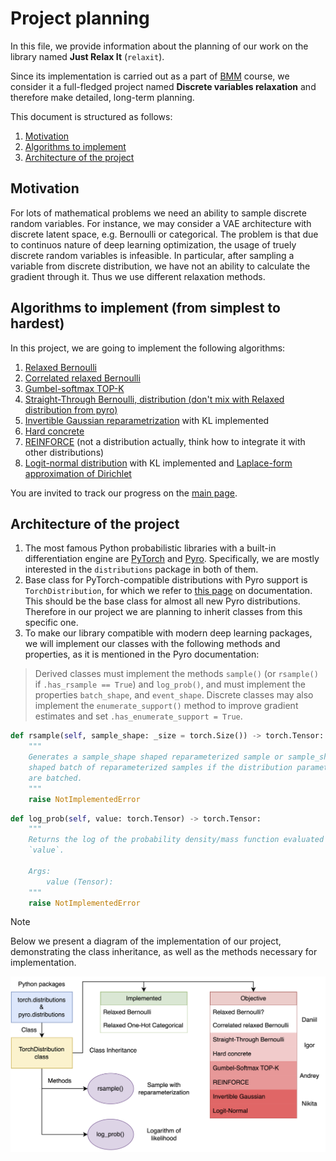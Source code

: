 # Project planning

In this file, we provide information about the planning of our work on the library named **Just Relax It** (`relaxit`). 

Since its implementation is carried out as a part of [BMM](https://github.com/intsystems/BMM) course, we consider it a full-fledged project named **Discrete variables relaxation** and therefore make detailed, long-term planning. 

This document is structured as follows:

1. [Motivation](#motivation)
2. [Algorithms to implement](#algorithms)
3. [Architecture of the project](#architecture)

## Motivation  <a name="motivation"></a>

For lots of mathematical problems we need an ability to sample discrete random variables.
For instance, we may consider a VAE architecture with discrete latent space, e.g. Bernoulli or categorical.
The problem is that due to continuos nature of deep learning optimization, the usage of truely discrete random variables is infeasible. 
In particular, after sampling a variable from discrete distribution, we have not an ability to calculate the gradient through it.
Thus we use different relaxation methods.

## Algorithms to implement (from simplest to hardest) <a name="algorithms"></a>

In this project, we are going to implement the following algorithms:
1. [Relaxed Bernoulli](http://proceedings.mlr.press/v119/yamada20a/yamada20a.pdf)
2. [Correlated relaxed Bernoulli](https://openreview.net/pdf?id=oDFvtxzPOx)
3. [Gumbel-softmax TOP-K](https://arxiv.org/pdf/1903.06059)
4. [Straight-Through Bernoulli, distribution (don't mix with Relaxed distribution from pyro)](https://citeseerx.ist.psu.edu/document?repid=rep1&type=pdf&doi=62c76ca0b2790c34e85ba1cce09d47be317c7235)
5. [Invertible Gaussian reparametrization](https://arxiv.org/abs/1912.09588) with KL implemented
6. [Hard concrete](https://arxiv.org/pdf/1712.01312)
7. [REINFORCE](http://www.cs.toronto.edu/~tingwuwang/REINFORCE.pdf)  (not a distribution actually, think how to integrate it with other distributions)
8. [Logit-normal distribution](https://en.wikipedia.org/wiki/Logit-normal_distribution) with KL implemented and [Laplace-form approximation of Dirichlet](https://stats.stackexchange.com/questions/535560/approximating-the-logit-normal-by-dirichlet)

You are invited to track our progress on the [main page](https://github.com/intsystems/discrete-variables-relaxation/tree/main?tab=readme-ov-file#-algorithms-to-implement-from-simplest-to-hardest).

## Architecture of the project <a name="architecture"></a>

1. The most famous Python probabilistic libraries with a built-in differentiation engine are [PyTorch](https://pytorch.org/docs/stable/index.html) and [Pyro](https://docs.pyro.ai/en/dev/index.html). Specifically, we are mostly interested in the `distributions` package in both of them.
2. Base class for PyTorch-compatible distributions with Pyro support is `TorchDistribution`, for which we refer to [this page](https://docs.pyro.ai/en/dev/distributions.html#torchdistribution) on documentation. This should be the base class for almost all new Pyro distributions. Therefore in our project we are planning to inherit classes from this specific one.
3. To make our library compatible with modern deep learning packages, we will implement our classes with the following methods and properties, as it is mentioned in the Pyro documentation:
  > Derived classes must implement the methods `sample()` (or `rsample()` if `.has_rsample == True`) and `log_prob()`, and must implement the properties `batch_shape`, and `event_shape`. Discrete classes may also implement the `enumerate_support()` method to improve gradient estimates and set `.has_enumerate_support = True`.

```python
def rsample(self, sample_shape: _size = torch.Size()) -> torch.Tensor:
    """
    Generates a sample_shape shaped reparameterized sample or sample_shape
    shaped batch of reparameterized samples if the distribution parameters
    are batched.
    """
    raise NotImplementedError
```

```python
def log_prob(self, value: torch.Tensor) -> torch.Tensor:
    """
    Returns the log of the probability density/mass function evaluated at
    `value`.
    
    Args:
        value (Tensor):
    """
    raise NotImplementedError
```

> [!NOTE]
> Below we present a diagram of the implementation of our project, demonstrating the class inheritance, as well as the methods necessary for implementation.

![Project scheme](assets/scheme.png)
